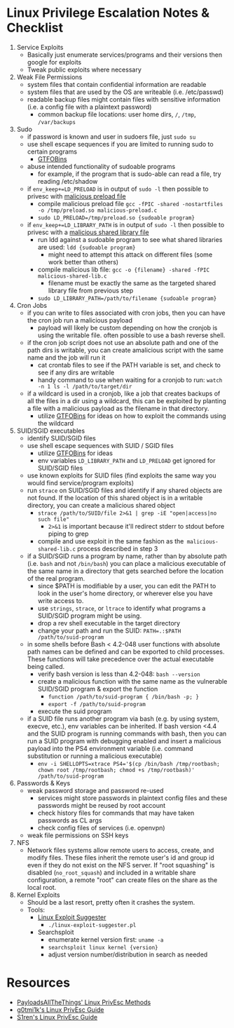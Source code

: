 # Linux Privilege Escalation Notes & Checklist
1. Service Exploits
    - Basically just enumerate services/programs and their versions then google for exploits 
    - Tweak public exploits where necessary
2. Weak File Permissions
    - system files that contain confidential information are readable
    - system files that are used by the OS are writeable (i.e. /etc/passwd)
    - readable backup files might contain files with sensitive information (i.e. a config file with a plaintext password)
        - common backup file locations: user home dirs, `/`, `/tmp`, `/var/backups`
3. Sudo
    - if password is known and user in sudoers file, just `sudo su`
    - use shell escape sequences if you are limited to running sudo to certain programs
        - [GTFOBins](https://gtfobins.github.io/)
    - abuse intended functionality of sudoable programs
        - for example, if the program that is sudo-able can read a file, try reading /etc/shadow
    - if `env_keep+=LD_PRELOAD` is in output of `sudo -l` then possible to privesc with [malicious preload file](https://github.com/dopamin3rgic/oscp-scripts/blob/main/privEsc/scripts/malicious-preload.c)
        - compile malicious preload file `gcc -fPIC -shared -nostartfiles -o /tmp/preload.so malicious-preload.c`
        - `sudo LD_PRELOAD=/tmp/preload.so {sudoable program}`
    - if `env_keep+=LD_LIBRARY_PATH` is in output of `sudo -l` then possible to privesc with a [malicious shared library file](https://github.com/dopamin3rgic/oscp-scripts/blob/main/privEsc/scripts/malicious-shared-lib.c)
        - run ldd against a sudoable program to see what shared libraries are used: `ldd {sudoable program}`
            - might need to attempt this attack on different files (some work better than others)
        - compile malicious lib file: `gcc -o {filename} -shared -fPIC malicious-shared-lib.c`
            - filename must be exactly the same as the targeted shared library file from previous step
        - `sudo LD_LIBRARY_PATH=/path/to/filename {sudoable program}`
4. Cron Jobs
    - if you can write to files associated with cron jobs, then you can have the cron job run a malicious payload
        - payload will likely be custom depending on how the cronjob is using the writable file. often possible to use a bash reverse shell. 
    - if the cron job script does not use an absolute path and one of the path dirs is writable, you can create amalicious script with the same name and the job will run it
        - cat crontab files to see if the PATH variable is set, and check to see if any dirs are writable
        - handy command to use when waiting for a cronjob to run: `watch -n 1 ls -l /path/to/target/dir`
    - if a wildcard is used in a cronjob, like a job that creates backups of all the files in a dir using a wildcard, this can be exploited by planting a file with a malicious payload as the filename in that directory.
        - utilize [GTFOBins](https://gtfobins.github.io/) for ideas on how to exploit the commands using the wildcard
5. SUID/SGID executables
    - identify SUID/SGID files
    - use shell escape sequences with SUID / SGID files
        - utilize [GTFOBins](https://gtfobins.github.io/) for ideas
        - env variables `LD_LIBRARY_PATH` and `LD_PRELOAD` get ignored for SUID/SGID files
    - use known exploits for SUID files (find exploits the same way you would find service/program exploits)
    - run `strace` on SUID/SGID files and identify if any shared objects are not found. If the location of this shared object is in a writable directory, you can create a malicious shared object
        - `strace /path/to/SUID/file 2>&1 | grep -iE "open|access|no such file"`
            - `2>&1` is important because it'll redirect stderr to stdout before piping to grep
        - compile and use exploit in the same fashion as the` malicious-shared-lib.c` process described in step 3
    - if a SUID/SGID runs a program by name, rather than by absolute path (i.e. `bash` and not `/bin/bash`) you can place a malicious executable of the same name in a directory that gets searched before the location of the real program.
        - since $PATH is modifiable by a user, you can edit the PATH to look in the user's home directory, or wherever else you have write access to. 
        - use `strings`, `strace`, or `ltrace` to identify what programs a SUID/SGID program might be using. 
        - drop a rev shell executable in the target directory
        - change your path and run the SUID: `PATH=.:$PATH /path/to/suid-program`
    - in some shells before Bash < 4.2-048 user functions with absolute path names can be defined and can be exported to child processes. These functions will take precedence over the actual executable being called.
        - verify bash version is less than 4.2-048: `bash --version`
        - create a malicious function with the same name as the vulnerable SUID/SGID program & export the function
            - `function /path/to/suid-program { /bin/bash -p; }`
            - `export -f /path/to/suid-program`
        - execute the suid program
    - if a SUID file runs another program via bash (e.g. by using system, execve, etc.), env variables can be inherited. If bash version <4.4 and the SUID program is running commands with bash, then you can run a SUID program with debugging enabled and insert a malicious payload into the PS4 environment variable (i.e. command substitution or running a malicious executable) 
        - `env -i SHELLOPTS=xtrace PS4='$(cp /bin/bash /tmp/rootbash; chown root /tmp/rootbash; chmod +s /tmp/rootbash)' /path/to/suid-program`
6. Passwords & Keys
    - weak password storage and password re-used
        - services might store passwords in plaintext config files and these passwords might be reused by root account
        - check history files for commands that may have taken passwords as CL args                                                                                                                                               
        - check config files of services (i.e. openvpn)
    - weak file permissions on SSH keys
7. NFS
    - Network files systems allow remote users to access, create, and modify files. These files inherit the remote user's id and group id even if they do not exist on the NFS server. If "root squashing" is disabled  (`no_root_squash`) and included in a writable share configuration, a remote "root" can create files on the share as the local root.  
8. Kernel Exploits
    - Should be a last resort, pretty often it crashes the system.
    - Tools: 
        - [Linux Exploit Suggester](https://github.com/jondonas/linux-exploit-suggester-2)
            - `./linux-exploit-suggester.pl`
        - Searchsploit
            - enumerate kernel version first: `uname -a`
            - `searchsploit linux kernel {version}`
            - adjust version number/distribution in search as needed
    
# Resources
- [PayloadsAllTheThings' Linux PrivEsc Methods](https://github.com/swisskyrepo/PayloadsAllTheThings/blob/master/Methodology%20and%20Resources/Linux%20-%20Privilege%20Escalation.md)
- [g0tmi1k's Linux PrivEsc Guide](https://blog.g0tmi1k.com/2011/08/basic-linux-privilege-escalation/)
- [S1ren's Linux PrivEsc Guide](https://sirensecurity.io/blog/linux-privilege-escalation-resources/)